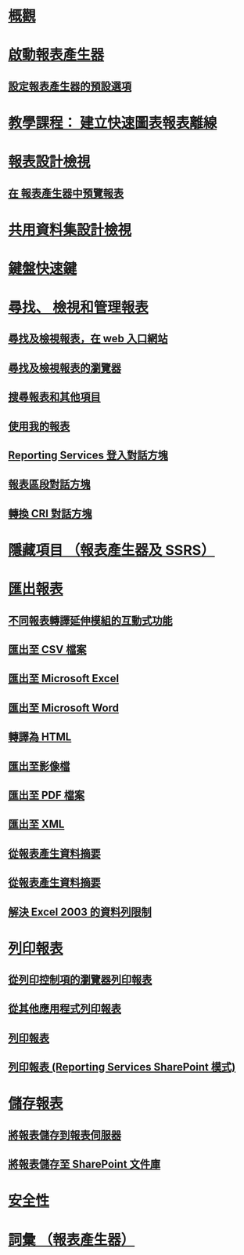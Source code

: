 # [概觀](report-builder-in-sql-server-2016.md)  
# [啟動報表產生器](start-report-builder.md)  
## [設定報表產生器的預設選項](set-default-options-for-report-builder.md)  
# [教學課程： 建立快速圖表報表離線](tutorial-create-a-quick-chart-report-offline-report-builder.md)  
# [報表設計檢視](report-design-view-report-builder.md)  
## [在 報表產生器中預覽報表](previewing-reports-in-report-builder.md)  
# [共用資料集設計檢視](shared-dataset-design-view-report-builder.md)  
# [鍵盤快速鍵](keyboard-shortcuts-report-builder.md)  
# [尋找、 檢視和管理報表](finding-viewing-and-managing-reports-report-builder-and-ssrs.md)  
## [尋找及檢視報表，在 web 入口網站](finding-and-viewing-reports-in-the-web-portal-report-builder-and-ssrs.md)  
## [尋找及檢視報表的瀏覽器](finding-and-viewing-reports-with-a-browser-report-builder-and-ssrs.md)  
## [搜尋報表和其他項目](searching-for-reports-and-other-items-report-builder-and-ssrs.md)  
## [使用我的報表](using-my-reports-report-builder-and-ssrs.md)  
## [Reporting Services 登入對話方塊](reporting-services-login-dialog-box-report-builder.md)  
## [報表區段對話方塊](report-sections-dialog-box-report-builder.md)  
## [轉換 CRI 對話方塊](convert-cri-dialog-box-report-builder.md)  
# [隱藏項目 （報表產生器及 SSRS）](hide-an-item-report-builder-and-ssrs.md)  
# [匯出報表](export-reports-report-builder-and-ssrs.md)  
## [不同報表轉譯延伸模組的互動式功能](interactive-functionality-different-report-rendering-extensions.md)  
## [匯出至 CSV 檔案](exporting-to-a-csv-file-report-builder-and-ssrs.md)  
## [匯出至 Microsoft Excel](exporting-to-microsoft-excel-report-builder-and-ssrs.md)  
## [匯出至 Microsoft Word](exporting-to-microsoft-word-report-builder-and-ssrs.md)  
## [轉譯為 HTML](rendering-to-html-report-builder-and-ssrs.md)  
## [匯出至影像檔](exporting-to-an-image-file-report-builder-and-ssrs.md)  
## [匯出至 PDF 檔案](exporting-to-a-pdf-file-report-builder-and-ssrs.md)  
## [匯出至 XML](exporting-to-xml-report-builder-and-ssrs.md)  
## [從報表產生資料摘要](generating-data-feeds-from-reports-report-builder-and-ssrs.md)  
## [從報表產生資料摘要](generate-data-feeds-from-a-report-report-builder-and-ssrs.md)  
## [解決 Excel 2003 的資料列限制](work-around-the-excel-2003-row-limitation.md)  
# [列印報表](print-reports-report-builder-and-ssrs.md)  
## [從列印控制項的瀏覽器列印報表](print-reports-from-a-browser-with-the-print-control-report-builder-and-ssrs.md)  
## [從其他應用程式列印報表](print-reports-from-other-applications-report-builder-and-ssrs.md)  
## [列印報表](print-a-report-report-builder-and-ssrs.md)  
## [列印報表 (Reporting Services SharePoint 模式)](print-a-report-reporting-services-in-sharepoint-mode.md)  
# [儲存報表](saving-reports-report-builder.md)  
## [將報表儲存到報表伺服器](save-reports-to-a-report-server-report-builder.md)  
## [將報表儲存至 SharePoint 文件庫](save-a-report-to-a-sharepoint-library-report-builder.md)  
# [安全性](security-report-builder.md)  
# [詞彙 （報表產生器）](glossary-report-builder.md)  
